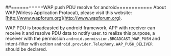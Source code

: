 ##===========WAP push PDU resolve for android============
About WAP(Wirless Application Protocal), please visit this website: [http://www.wapforum.org](http://www.wapforum.org).

WAP PDU is broadcasted by android framework, APP with receiver can receive it and resolve PDU data to notify user.
to realize this purpose, a receiver with the permission `android.permission.BROADCAST_WAP_PUSH` and intent-filter with action `android.provider.Telephony.WAP_PUSH_DELIVER` should be declared.
